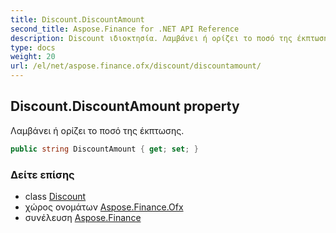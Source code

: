```yaml
---
title: Discount.DiscountAmount
second_title: Aspose.Finance for .NET API Reference
description: Discount ιδιοκτησία. Λαμβάνει ή ορίζει το ποσό της έκπτωσης.
type: docs
weight: 20
url: /el/net/aspose.finance.ofx/discount/discountamount/
---
```

## Discount.DiscountAmount property

Λαμβάνει ή ορίζει το ποσό της έκπτωσης.

```csharp
public string DiscountAmount { get; set; }
```

### Δείτε επίσης

* class [Discount](../)
* χώρος ονομάτων [Aspose.Finance.Ofx](../../discount/)
* συνέλευση [Aspose.Finance](../../../)


